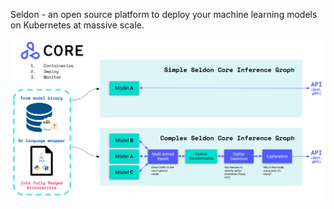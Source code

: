 Seldon - an open source platform to deploy your machine learning models on Kubernetes at massive scale.


![Architeture](images/seldon-core-high-level.jpg)
